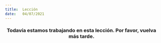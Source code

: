 ```yaml
---
title:  Lección
date:   04/07/2021
---
```


### <center>Todavía estamos trabajando en esta lección. Por favor, vuelva más tarde.</center>
